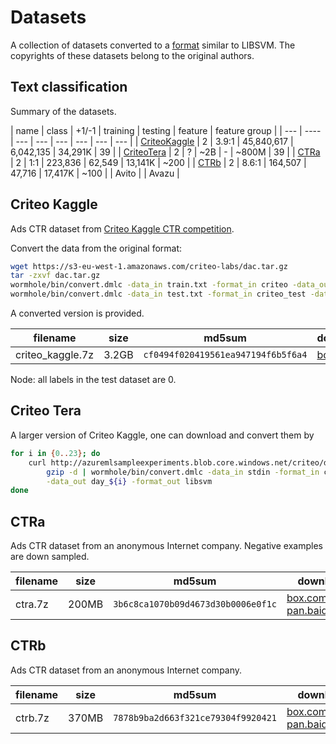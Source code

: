 # Datasets

A collection of datasets converted to a [format](format) similar to LIBSVM. The
copyrights of these datasets belong to the original authors.

## Text classification

Summary of the datasets.

| name | class | +1/-1 |  training | testing | feature | feature group |
| ---  | ----  | --- | --- | --- | --- | --- | --- |
| [CriteoKaggle](#criteo-kaggle) | 2 | 3.9:1 | 45,840,617 | 6,042,135 | 34,291K | 39 |
| [CriteoTera](#criteo-tera) | 2 | ? | ~2B | - | ~800M | 39 |
| [CTRa](#ctra) | 2 | 1:1 | 223,836 | 62,549 | 13,141K | ~200 |
| [CTRb](#ctrb) | 2 | 8.6:1 | 164,507 | 47,716 | 17,417K | ~100 |
| Avito |
| Avazu |

## Criteo Kaggle

Ads CTR dataset from
[Criteo Kaggle CTR competition](https://www.kaggle.com/c/criteo-display-ad-challenge/).

Convert the data from the original format:

```bash
wget https://s3-eu-west-1.amazonaws.com/criteo-labs/dac.tar.gz
tar -zxvf dac.tar.gz
wormhole/bin/convert.dmlc -data_in train.txt -format_in criteo -data_out criteo_kaggle_train -format_out libsvm
wormhole/bin/convert.dmlc -data_in test.txt -format_in criteo_test -data_out criteo_kaggle_test -format_out libsvm
```

A converted version is provided.

| filename | size | md5sum | download |
| ---  | --- | --- | --- |
| criteo_kaggle.7z | 3.2GB | `cf0494f020419561ea947194f6b5f6a4` | [box.com](https://cmu.box.com/shared/static/njfxkocme39wae7rl59rstnaxedufwyi.7z) |


Node: all labels in the test dataset are 0.


## Criteo Tera

A larger version of Criteo Kaggle, one can download and convert them by

```bash
for i in {0..23}; do
    curl http://azuremlsampleexperiments.blob.core.windows.net/criteo/day_${i}.gz | \
        gzip -d | wormhole/bin/convert.dmlc -data_in stdin -format_in criteo \
        -data_out day_${i} -format_out libsvm
done
```

## CTRa

Ads CTR dataset from an anonymous Internet company. Negative examples are down
sampled.


| filename | size | md5sum | download |
| ---  | --- | --- | --- |
| ctra.7z | 200MB | `3b6c8ca1070b09d4673d30b0006e0f1c` | [box.com](https://cmu.box.com/shared/static/s8wjtptm5qlhe487tqfz0aftljiisp0k.7z), [pan.baidu.com](http://pan.baidu.com/s/1mGiFs)|

## CTRb

Ads CTR dataset from an anonymous Internet company.

| filename | size | md5sum | download |
| ---  | --- | --- | --- |
| ctrb.7z | 370MB | `7878b9ba2d663f321ce79304f9920421` | [box.com](https://cmu.box.com/shared/static/grvidn3k0uc9qburz9s7bupwidzwjlj6.7z), [pan.baidu.com](http://pan.baidu.com/s/1jGEkiPo) |
